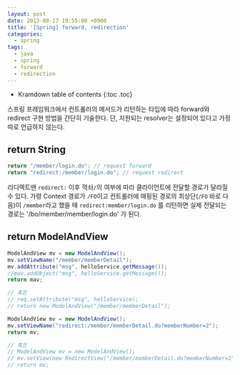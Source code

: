 ```yaml
---
layout: post
date: 2013-08-17 19:55:00 +0900
title: '[Spring] forward, redirection'
categories:
  - spring
tags:
  - java
  - spring
  - forward
  - redirection
---
```


* Kramdown table of contents
{:toc .toc}

스프링 프레임워크에서 컨트롤러의 메서드가 리턴하는 타입에 따라 forward와 redirect 구현 방법을 간단히 기술한다. 단, 지원되는 resolver는 설정되어 있다고 가정 따로 언급하지 않는다.

## return String

```java
return "/member/login.do"; // request forward
return "redirect:/member/login.do"; // request redirect
```

리디렉트땐 `redirect:` 이후 꺽쇠`/`의 여부에 따라 클라이언트에 전달할 경로가 달라질 수 있다. 가령 Context 경로가 `/FO`이고 컨트롤러에 매핑된 경로의 최상단(`/FO` 바로 다음)이 `/member`라고 했을 때 `redirect:member/login.do` 를 리턴하면 실제 전달되는 경로는 '/bo/member/member/login.do' 가 된다.

## return ModelAndView

```java
ModelAndView mv = new ModelAndView();
mv.setViewName("/member/memberDetail");
mv.addAttribute("msg", helloService.getMessage());
//mav.addObject("msg", helloService.getMessage());
return mav;

// 혹은
// req.setAttribute("msg", helloService);
// return new ModelAndView("/member/memberDetail");
```

```java
ModelAndView mv = new ModelAndView();
mv.setViewName("redirect:/member/memberDetail.do?memberNumber=2");
return mv;

// 혹은
// ModelAndView mv = new ModelAndView();
// mv.setView(new RedirectView("/member/memberDetail.do?memberNumber=2", true));
// return mv;
```
